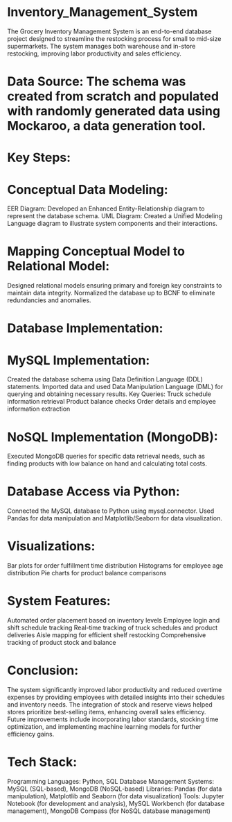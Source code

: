 # Inventory_Management_System
The Grocery Inventory Management System is an end-to-end database project designed to streamline the restocking process for small to mid-size supermarkets. The system manages both warehouse and in-store restocking, improving labor productivity and sales efficiency. 

# Data Source: The schema was created from scratch and populated with randomly generated data using Mockaroo, a data generation tool.


# Key Steps:
# Conceptual Data Modeling:
EER Diagram: Developed an Enhanced Entity-Relationship diagram to represent the database schema.
UML Diagram: Created a Unified Modeling Language diagram to illustrate system components and their interactions.

# Mapping Conceptual Model to Relational Model:
Designed relational models ensuring primary and foreign key constraints to maintain data integrity.
Normalized the database up to BCNF to eliminate redundancies and anomalies.

# Database Implementation:
# MySQL Implementation:
Created the database schema using Data Definition Language (DDL) statements.
Imported data and used Data Manipulation Language (DML) for querying and obtaining necessary results.
Key Queries:
Truck schedule information retrieval
Product balance checks
Order details and employee information extraction
# NoSQL Implementation (MongoDB):
Executed MongoDB queries for specific data retrieval needs, such as finding products with low balance on hand and calculating total costs.

# Database Access via Python:
Connected the MySQL database to Python using mysql.connector.
Used Pandas for data manipulation and Matplotlib/Seaborn for data visualization.

# Visualizations:
Bar plots for order fulfillment time distribution
Histograms for employee age distribution
Pie charts for product balance comparisons

# System Features:
Automated order placement based on inventory levels
Employee login and shift schedule tracking
Real-time tracking of truck schedules and product deliveries
Aisle mapping for efficient shelf restocking
Comprehensive tracking of product stock and balance

# Conclusion:
The system significantly improved labor productivity and reduced overtime expenses by providing employees with detailed insights into their schedules and inventory needs.
The integration of stock and reserve views helped stores prioritize best-selling items, enhancing overall sales efficiency.
Future improvements include incorporating labor standards, stocking time optimization, and implementing machine learning models for further efficiency gains.

# Tech Stack:
Programming Languages: Python, SQL
Database Management Systems: MySQL (SQL-based), MongoDB (NoSQL-based)
Libraries: Pandas (for data manipulation), Matplotlib and Seaborn (for data visualization)
Tools: Jupyter Notebook (for development and analysis), MySQL Workbench (for database management), MongoDB Compass (for NoSQL database management)
